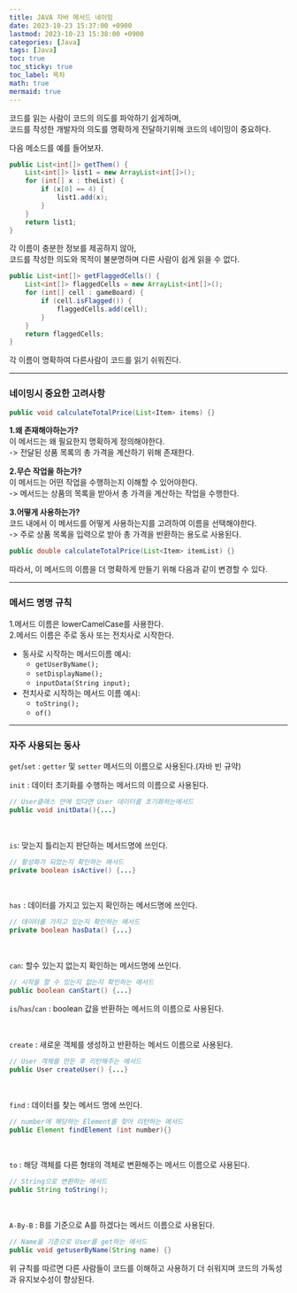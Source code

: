 ```yaml
---
title: JAVA 자바 메서드 네이밍
date: 2023-10-23 15:37:00 +0900
lastmod: 2023-10-23 15:38:00 +0900
categories: [Java]
tags: [Java]
toc: true
toc_sticky: true
toc_label: 목차
math: true
mermaid: true
---
```

코드를 읽는 사람이 코드의 의도를 파악하기 쉽게하며,   
코드를 작성한 개발자의 의도를 명확하게 전달하기위해 코드의 네이밍이 중요하다.

다음 메소드를 예를 들어보자.
```java
public List<int[]> getThem() {
    List<int[]> list1 = new ArrayList<int[]>();
    for (int[] x : theList) {
        if (x[0] == 4) {
            list1.add(x);
        }
    }
    return list1;
}
```
각 이름이 충분한 정보를 제공하지 않아,   
코드를 작성한 의도와 목적이 불분명하며 다른 사람이 쉽게 읽을 수 없다.


```java
public List<int[]> getFlaggedCells() {
    List<int[]> flaggedCells = new ArrayList<int[]>();
    for (int[] cell : gameBoard) {
        if (cell.isFlagged()) {
        	flaggedCells.add(cell);
        }
    }
    return flaggedCells;
}
```
각 이름이 명확하여 다른사람이 코드를 읽기 쉬워진다.

---

### 네이밍시 중요한 고려사항
```java
public void calculateTotalPrice(List<Item> items) {}
```
**1.왜 존재해야하는가?**  
이 메서드는 왜 필요한지 명확하게 정의해야한다.  
-> 전달된 상품 목록의 총 가격을 계산하기 위해 존재한다.  

**2.무슨 작업을 하는가?**  
이 메서드는 어떤 작업을 수행하는지 이해할 수 있어야한다.  
-> 메서드는 상품의 목록을 받아서 총 가격을 계산하는 작업을 수행한다. 

**3.어떻게 사용하는가?**  
코드 내에서 이 메서드를 어떻게 사용하는지를 고려하여 이름을 선택해야한다.  
-> 주로 상품 목록을 입력으로 받아 총 가격을 반환하는 용도로 사용된다.  

```java
public double calculateTotalPrice(List<Item> itemList) {}
```
따라서, 이 메서드의 이름을 더 명확하게 만들기 위해 다음과 같이 변경할 수 있다.

---

### 메서드 명명 규칙
1.메서드 이름은 lowerCamelCase를 사용한다.   
2.메서드 이름은 주로 동사 또는 전치사로 시작한다.
- 동사로 시작하는 메서드이름 예시:
    - `getUserByName();`
    - `setDisplayName();`
    - `inputData(String input);`
- 전치사로 시작하는 메서드 이름 예시:
    - `toString();`
    - `of()`

<hr>

### 자주 사용되는 동사
`get`/`set` : `getter` 및 `setter` 메서드의 이름으로 사용된다.(자바 빈 규약)  

`init` : 데이터 초기화를 수행하는 메서드의 이름으로 사용된다.
```java
// User클래스 안에 있다면 User 데이터를 초기화하는메서드
public void initData(){...}
```

<br>

`is`: 맞는지 틀리는지 판단하는 메서드명에 쓰인다.   

```java
// 활성화가 되었는지 확인하는 메서드
private boolean isActive() {...} 
```

<br>

`has` : 데이터를 가지고 있는지 확인하는 메서드명에 쓰인다.

```java
// 데이터를 가지고 있는지 확인하는 메서드
private boolean hasData() {...}
```
<br>

`can`: 할수 있는지 없는지 확인하는 메서드명에 쓰인다.

```java
// 시작을 할 수 있는지 없는지 확인하는 메서드
public boolean canStart() {...}
```

`is`/`has`/`can` : boolean 값을 반환하는 메서드의 이름으로 사용된다.    

<br>


`create` : 새로운 객체를 생성하고 반환하는 메서드 이름으로 사용된다.

```java
// User 객체를 만든 후 리턴해주는 메서드
public User createUser() {...}
```

<br>

`find` : 데이터를 찾는 메서드 명에 쓰인다.

```java
// number에 해당하는 Element를 찾아 리턴하는 메서드
public Element findElement (int number){}
```
<br>

`to` : 해당 객체를 다른 형태의 객체로 변환해주는 메서드 이름으로 사용된다.

```java
// String으로 변환하는 메서드
public String toString();
```

<br>

`A-By-B` : B를 기준으로 A를 하겠다는 메서드 이름으로 사용된다.
```java
// Name을 기준으로 User를 get하는 메서드
public void getuserByName(String name) {}
```

위 규칙를 따르면 다른 사람들이 코드를 이해하고 사용하기 더 쉬워지며 코드의 가독성과 유지보수성이 향상된다.